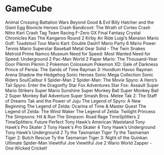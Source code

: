 # GameCube

Animal Crossing
Battalion Wars
Beyond Good & Evil
Billy Hatcher and the Giant Egg
Bionicle Heroes
Crash Bandicoot: The Wrath of Cortex
Crash Nitro Kart
Crash Tag Team Racing
F-Zero GX
Final Fantasy Crystal Chronicles
Kao The Kangaroo Round 2
Kirby Air Ride
Luigi’s Mansion
Mario Golf: Toadstool Tour
Mario Kart: Double Dash!!
Mario Party 6
Mario Power Tennis
Mario Superstar Baseball
Metal Gear Solid - The Twin Snakes
Metroid Prime
Namco Museum
Need for Speed: Most Wanted
Need for Speed: Underground 2
Pac-Man World 2
Paper Mario: The Thousand-Year Door
Pikmin
Pikmin 2
Pokemon Colosseum
Pokemon XD: Gale of Darkness
Prince of Persia: The Sands of Time
Rayman 3: Hoodlum Havoc
Rayman Arena
Shadow the Hedgehog
Sonic Heroes
Sonic Mega Collection
Sonic Riders
SoulCalibur II
Spider-Man 2
Spider-Man: The Movie
Spyro: A Hero’s Tail
Spyro: Enter the Dragonfly
Star Fox Adventures
Star Fox: Assault
Super Mario Strikers
Super Mario Sunshine
Super Monkey Ball
Super Monkey Ball 2
Super Monkey Ball Adventure
Super Smash Bros. Melee
Tak 2: The Staff of Dreams
Tak and the Power of Juju
The Legend of Spyro: A New Beginning
The Legend of Zelda: Ocarina of Time & Master Quest
The Legend of Zelda: The Wind Waker
The Legend of Zelda: Twilight Princess
The Simpsons: Hit & Run
The Simpson: Road Rage
TimeSplitters 2
TimeSplitters: Future Perfect
Tony Hawk’s American Wasteland
Tony Hawk’s Pro Skater 3
Tony Hawk's Pro Skater 4
Tony Hawk’s Underground
Tony Hawk’s Underground 2
Ty the Tasmanian Tiger
Ty the Tasmanian Tiger 2: Butch Rescue
Ty the Tasmanian Tiger 3: Night of the Quinkan
Ultimate Spider-Man
Viewtiful Joe
Viewtiful Joe 2
Wario World
Zapper - One Wicked Cricket!
